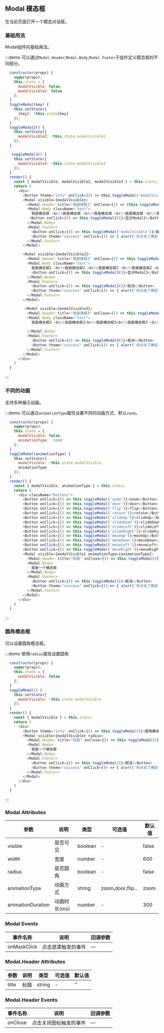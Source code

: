 ## Modal 模态框
在当前页面打开一个模态对话框。

### 基础用法

Modal组件的基础用法。

:::demo 可以通过`Modal.Header`,`Modal.Body`,`Modal.Footer`子组件定义模态框的不同部分。

```js
  constructor(props) {
    super(props);
    this.state = {
      modalVisible: false,
      modalVisible2: false
    };
  }
  toggleModal(key) {
    this.setState({
      [key]: !this.state[key]
    });
  }
  toggleModal2() {
    this.setState({
      modalVisible2: !this.state.modalVisible2
    });
  }

   toggleModal3() {
    this.setState({
      modalVisible3: !this.state.modalVisible3
    });
  }
  render() {
    const { modalVisible, modalVisible2, modalVisible3 } = this.state;
    return (
      <div>
        <Button theme="info" onClick={() => this.toggleModal('modalVisible')}>展示模态框</Button>
        <Modal visible={modalVisible}>
          <Modal.Header title="我是弹框1" onClose={() => {this.toggleModal('modalVisible')}} />
          <Modal.Body className="test">
            我是模态框 <br/>我是模态框 <br/>我是模态框 <br/>我是模态框 <br/>我是模态框 <br/>我是模态框 <br/>我是模态框 <br/> 
           <Button onClick={() => this.toggleModal2()}>显示Modal2</Button>
          </Modal.Body>
          <Modal.Footer>
            <Button onClick={() => this.toggleModal('modalVisible')}>取消</Button>
            <Button theme="success" onClick={() => { alert('你点击了确定') }}>确定</Button>
          </Modal.Footer>
        </Modal>

        <Modal visible={modalVisible2}>
          <Modal.Header title="我是弹框2" onClose={() => this.toggleModal2()} />
          <Modal.Body className="test">
            我是模态框2 <br/>我是模态框2 <br/>我是模态框2 <br/>我是模态框2 <br/>我是模态框 2<br/>我是模态框2 <br/>我是模态框2 <br/> 
            <Button onClick={() => this.toggleModal3()}>显示Modal3</Button>
          </Modal.Body>
          <Modal.Footer>
            <Button onClick={() => this.toggleModal2()}>取消</Button>
            <Button theme="success" onClick={() => { alert('你点击了确定') }}>确定</Button>
          </Modal.Footer>
        </Modal>

         <Modal visible={modalVisible3}>
          <Modal.Header title="我是弹框3" onClose={() => this.toggleModal3()} />
          <Modal.Body className="test">
            我是模态框3 <br/>我是模态框3<br/>我是模态框3<br/>我是模态框3 <br/>我是模态框 2<br/>我是模态框2 <br/>我是模态框2 <br/> 
           
          </Modal.Body>
          <Modal.Footer>
            <Button onClick={() => this.toggleModal3()}>取消</Button>
            <Button theme="success" onClick={() => { alert('你点击了确定') }}>确定</Button>
          </Modal.Footer>
        </Modal>
      </div>
    )
  }
```
:::

### 不同的动画

支持多种展示动画。

:::demo 可以通过`animationType`属性设置不同的动画方式，默认`zoom`。

```js
  constructor(props) {
    super(props);
    this.state = {
      modalVisible: false,
      animationType: 'zoom'
    };
  }
  toggleModal(animationType) {
    this.setState({
      modalVisible: !this.state.modalVisible,
      animationType
    });
  }
  render() {
    const { modalVisible, animationType } = this.state;
    return (
      <div className="buttons">
        <Button onClick={() => this.toggleModal('zoom')}>zoom</Button>
        <Button onClick={() => this.toggleModal('door')}>door</Button>
        <Button onClick={() => this.toggleModal('flip')}>flip</Button>
        <Button onClick={() => this.toggleModal('rotate')}>rotate</Button>
        <Button onClick={() => this.toggleModal('slideUp')}>slideUp</Button>
        <Button onClick={() => this.toggleModal('slideDown')}>slideDown</Button>
        <Button onClick={() => this.toggleModal('slideLeft')}>slideLeft</Button>
        <Button onClick={() => this.toggleModal('slideRight')}>slideRight</Button>
        <Button onClick={() => this.toggleModal('moveUp')}>moveUp</Button>
        <Button onClick={() => this.toggleModal('moveDown')}>moveDown</Button>
        <Button onClick={() => this.toggleModal('moveLeft')}>moveLeft</Button>
        <Button onClick={() => this.toggleModal('moveRight')}>moveRight</Button>
        <Modal visible={modalVisible} animationType={animationType}>
          <Modal.Header title="标题" onClose={() => this.toggleModal()} />
          <Modal.Body>
            我是一个模态框
          </Modal.Body>
          <Modal.Footer>
            <Button onClick={() => this.toggleModal()}>取消</Button>
            <Button theme="success" onClick={() => { alert('你点击了确定') }}>确定</Button>
          </Modal.Footer>
        </Modal>
      </div>
    )
  }
```
:::

### 圆角模态框

可以设置圆角模态框。

:::demo 使用`radius`属性设置圆角

```js
  constructor(props) {
    super(props);
    this.state = {
      modalVisible: false
    };
  }
  toggleModal() {
    this.setState({
      modalVisible: !this.state.modalVisible
    });
  }
  render() {
    const { modalVisible } = this.state;
    return (
      <div>
        <Button theme="info" onClick={() => this.toggleModal()}>圆角模态框</Button>
        <Modal visible={modalVisible} radius>
          <Modal.Header title="标题" onClose={() => this.toggleModal()} />
          <Modal.Body>
            我是一个模态框
          </Modal.Body>
          <Modal.Footer>
            <Button onClick={() => this.toggleModal()}>取消</Button>
            <Button theme="success" onClick={() => { alert('你点击了确定') }}>确定</Button>
          </Modal.Footer>
        </Modal>
      </div>
    )
  }
```
:::


### Modal Attributes
| 参数      | 说明    | 类型      | 可选值       | 默认值   |
|---------- |-------- |---------- |-------------  |-------- |
| visible    | 是否可见  | boolean  |   -            |    false     |
| width     | 宽度   | number  |   -            |    600     |
| radius     | 是否圆角   | boolean    | - | false   |
| animationType     | 动画方式  | string    | zoom,door,flip... | zoom   |
| animationDuration     | 动画时长(ms)  | number   | - | 300  |


### Modal Events
| 事件名称 | 说明 | 回调参数 |
|---------- |-------- |---------- |
| onMaskClick | 点击遮罩触发的事件 | — |


### Modal.Header Attributes
| 参数      | 说明    | 类型      | 可选值       | 默认值   |
|---------- |-------- |---------- |-------------  |-------- |
| title    | 标题  | string  |   -            |    ''     |

### Modal.Header Events
| 事件名称 | 说明 | 回调参数 |
|---------- |-------- |---------- |
| onClose | 点击关闭图标触发的事件 | — |
